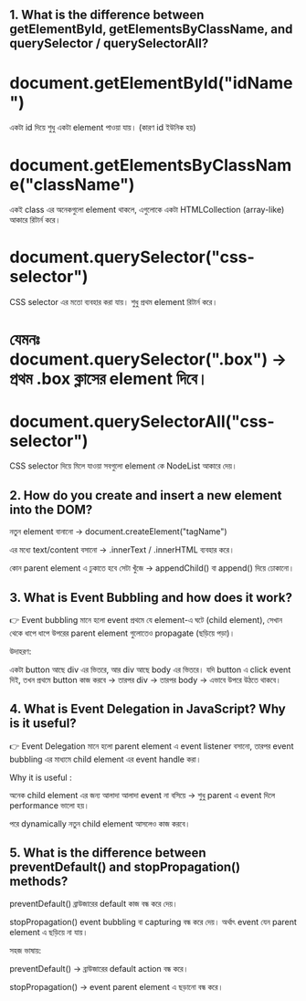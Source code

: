 
##  1. What is the difference between **getElementById, getElementsByClassName, and querySelector / querySelectorAll**?

 # document.getElementById("idName")
 একটা id দিয়ে শুধু একটা element পাওয়া যায়। (কারণ id ইউনিক হয়)

# document.getElementsByClassName("className")
 একই class এর অনেকগুলো element থাকলে, এগুলোকে একটা HTMLCollection (array-like) আকারে রিটার্ন করে।

# document.querySelector("css-selector")
 CSS selector এর মতো ব্যবহার করা যায়। শুধু প্রথম element রিটার্ন করে।

# যেমনঃ document.querySelector(".box") → প্রথম .box ক্লাসের element দিবে।

# document.querySelectorAll("css-selector")
 CSS selector দিয়ে মিলে যাওয়া সবগুলো element কে NodeList আকারে দেয়।



 ## 2. How do you **create and insert a new element into the DOM**?

নতুন element বানানো → document.createElement("tagName")

এর মধ্যে text/content বসানো → 
.innerText / .innerHTML ব্যবহার করে।

কোন parent element এ ঢুকাতে হবে সেটা খুঁজে → appendChild() বা append() দিয়ে ঢোকানো।


## 3. What is **Event Bubbling** and how does it work?

👉 Event bubbling মানে হলো event প্রথমে যে element-এ ঘটে (child element), সেখান থেকে ধাপে ধাপে উপরের parent element গুলোতেও propagate (ছড়িয়ে পড়া)।

উদাহরণ:

একটা button আছে div এর ভিতরে, আর div আছে body এর ভিতরে। যদি button এ click event দিই, তখন প্রথমে button কাজ করবে → তারপর div → তারপর body → এভাবে উপরে উঠতে থাকবে।


## 4. What is **Event Delegation** in JavaScript? Why is it useful?

👉 Event Delegation মানে হলো parent element এ event listener বসানো, তারপর event bubbling এর মাধ্যমে child element এর event handle করা।


Why it is useful :

অনেক child element এর জন্য আলাদা আলাদা event না বসিয়ে → শুধু parent এ event দিলে performance ভালো হয়।

পরে dynamically নতুন child element আসলেও কাজ করবে।

 ## 5. What is the difference between **preventDefault() and stopPropagation()** methods?

preventDefault()
 ব্রাউজারের default কাজ বন্ধ করে দেয়।


stopPropagation()
 event bubbling বা capturing বন্ধ করে দেয়।
অর্থাৎ event যেন parent element এ ছড়িয়ে না যায়।

সহজ ভাষায়:

preventDefault() → ব্রাউজারের default action বন্ধ করে।

stopPropagation() → event parent element এ ছড়ানো বন্ধ করে।
